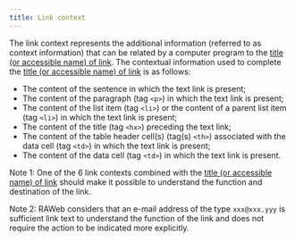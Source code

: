 ```yaml
---
title: Link context
---
```


The link context represents the additional information (referred to as context information) that can be related by a computer program to the [title (or accessible name) of link](#intittitule-ou-nom-accessible-de-lien). The contextual information used to complete the [title (or accessible name) of link](#intitule-ou-nom-accessible-de-lien) is as follows:

- The content of the sentence in which the text link is present;
- The content of the paragraph (tag `<p>`) in which the text link is present;
- The content of the list item (tag `<li>`) or the content of a parent list item (tag `<li>`) in which the text link is present;
- The content of the title (tag `<hx>`) preceding the text link;
- The content of the table header cell(s) (tag(s) `<th>`) associated with the data cell (tag `<td>`) in which the text link is present;
- The content of the data cell (tag `<td>`) in which the text link is present.

Note 1: One of the 6 link contexts combined with the [title (or accessible name) of link](#intitule-ou-nom-accessible-de-lien) should make it possible to understand the function and destination of the link.

Note 2: RAWeb considers that an e-mail address of the type `xxx@xxx.yyy` is sufficient link text to understand the function of the link and does not require the action to be indicated more explicitly.
